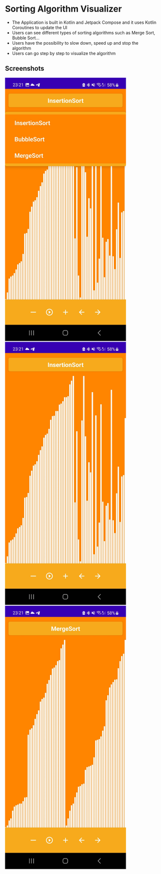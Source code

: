# Sorting Algorithm Visualizer

- The Application is built in Kotlin and Jetpack Compose and it uses Kotlin Coroutines to update the UI
- Users can see different types of sorting algorithms such as Merge Sort, Bubble Sort...
- Users have the possibility to slow down, speed up and stop the algorithm
- Users can go step by step to visualize the algorithm
  
## Screenshots

<img src="images_readme/AV_1.jpg" alt="AV_1" width="400"/>
<img src="images_readme/AV_2.jpg" alt="AV_2" width="400"/>
<img src="images_readme/AV_3.jpg" alt="AV_3" width="400"/>


